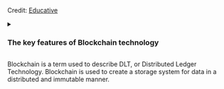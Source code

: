 Credit: [Educative](https://www.educative.io/courses/hands-on-blockchain-hyperledger-fabric/xV26VjZ7yMl)

<details>
  <summary><h3>The key features of Blockchain technology</h3></summary>
  + Distribution
  + Immutability
</details>

Blockchain is a term used to describe DLT, or Distributed Ledger Technology. Blockchain is used to create a storage system for data in a distributed and immutable manner.
